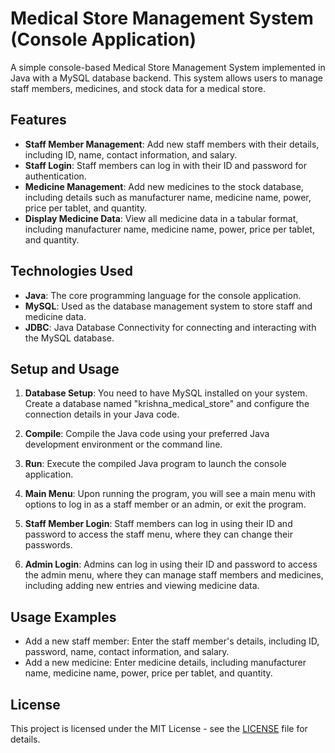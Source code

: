 # Medical Store Management System (Console Application)

A simple console-based Medical Store Management System implemented in Java with a MySQL database backend. This system allows users to manage staff members, medicines, and stock data for a medical store.

## Features

- **Staff Member Management**: Add new staff members with their details, including ID, name, contact information, and salary.
- **Staff Login**: Staff members can log in with their ID and password for authentication.
- **Medicine Management**: Add new medicines to the stock database, including details such as manufacturer name, medicine name, power, price per tablet, and quantity.
- **Display Medicine Data**: View all medicine data in a tabular format, including manufacturer name, medicine name, power, price per tablet, and quantity.

## Technologies Used

- **Java**: The core programming language for the console application.
- **MySQL**: Used as the database management system to store staff and medicine data.
- **JDBC**: Java Database Connectivity for connecting and interacting with the MySQL database.

## Setup and Usage

1. **Database Setup**: You need to have MySQL installed on your system. Create a database named "krishna_medical_store" and configure the connection details in your Java code.

2. **Compile**: Compile the Java code using your preferred Java development environment or the command line.

3. **Run**: Execute the compiled Java program to launch the console application.

4. **Main Menu**: Upon running the program, you will see a main menu with options to log in as a staff member or an admin, or exit the program.

5. **Staff Member Login**: Staff members can log in using their ID and password to access the staff menu, where they can change their passwords.

6. **Admin Login**: Admins can log in using their ID and password to access the admin menu, where they can manage staff members and medicines, including adding new entries and viewing medicine data.

## Usage Examples

- Add a new staff member: Enter the staff member's details, including ID, password, name, contact information, and salary.
- Add a new medicine: Enter medicine details, including manufacturer name, medicine name, power, price per tablet, and quantity.

## License

This project is licensed under the MIT License - see the [LICENSE](LICENSE) file for details.

